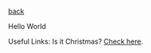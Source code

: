[back](./)

Hello World

Useful Links:
Is it Christmas? <a href="https://isitchristmas.com">Check here</a>.
